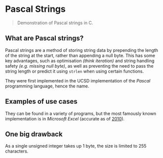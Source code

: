 # Pascal Strings
> Demonstration of Pascal strings in C.

## What are Pascal strings?

Pascal strings are a method of storing string data by prepending the length of the string at the start, rather than appending a null byte. This has some key advantages, such as optimisation *(think iteration)* and string handling safety *(e.g. missing null byte)*, as well as preventing the need to pass the string length or predict it using `strlen` when using certain functions.

They were first implemented in the UCSD implementation of the *Pascal* programming language, hence the name.

## Examples of use cases

They can be found in a variety of programs, but the most famously known implementation is in *Microsoft Excel* (accurate as of [2010](https://stackoverflow.com/questions/492384/how-to-find-the-size-of-an-array-from-a-pointer-pointing-to-the-first-element-a#comment3358256_492428)).

## One big drawback

As a single unsigned integer takes up 1 byte, the size is limited to 255 characters.
